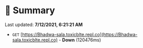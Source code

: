# 📖 Summary
Last updated: **7/12/2021, 6:21:21 AM**

- `GET` [https://Bhadwa-sala.toxicblte.repl.co](https://Bhadwa-sala.toxicblte.repl.co) - **Down** (120476ms)
